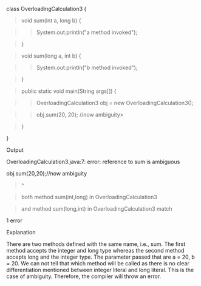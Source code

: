 class OverloadingCalculation3 {

>void sum(int a, long b) {

>>System.out.println(\"a method invoked\");

>}

>void sum(long a, int b) {

>>System.out.println(\"b method invoked\");

>}

>public static void main(String args\[\]) {

>>OverloadingCalculation3 obj = new OverloadingCalculation3();

>>obj.sum(20, 20); //now ambiguity>

>}

}

Output

OverloadingCalculation3.java:7: error: reference to sum is ambiguous

obj.sum(20,20);//now ambiguity

> \^

> both method sum(int,long) in OverloadingCalculation3

> and method sum(long,int) in OverloadingCalculation3 match

1 error

Explanation

There are two methods defined with the same name, i.e., sum. The first
method accepts the integer and long type whereas the second method
accepts long and the integer type. The parameter passed that are a = 20,
b = 20. We can not tell that which method will be called as there is no
clear differentiation mentioned between integer literal and long
literal. This is the case of ambiguity. Therefore, the compiler will
throw an error.